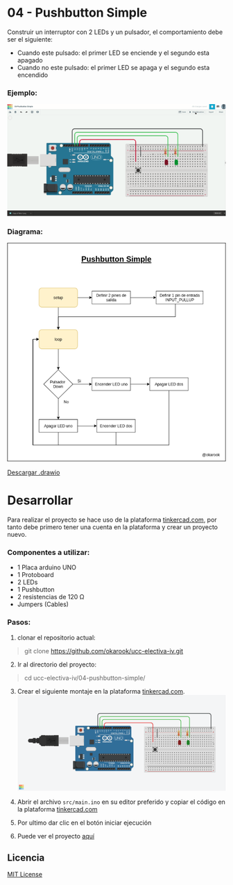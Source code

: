 # 04 - Pushbutton Simple
Construir un interruptor con 2 LEDs y un pulsador, el comportamiento debe ser el siguiente:
- Cuando este pulsado: el primer LED se enciende y el segundo esta apagado
- Cuando no este pulsado: el primer LED se apaga y el segundo esta encendido

### Ejemplo:
![Ejemplo](./assets/operation.gif)

### Diagrama:
![Diagrama](./assets/diagram.png)

[Descargar .drawio](./assets/diagram.drawio)

# Desarrollar

Para realizar el proyecto se hace uso de la plataforma [tinkercad.com](https://www.tinkercad.com/), por tanto debe primero tener una cuenta en la plataforma y crear un proyecto nuevo.

### Componentes a utilizar:
- 1 Placa arduino UNO
- 1 Protoboard
- 2 LEDs
- 1 Pushbutton
- 2 resistencias de 120 Ω
- Jumpers (Cables)

### Pasos:
1. clonar el repositorio actual:
  > git clone https://github.com/okarook/ucc-electiva-iv.git

2. Ir al directorio del proyecto:
  > cd ucc-electiva-iv/04-pushbutton-simple/

3. Crear el siguiente montaje en la plataforma [tinkercad.com](https://www.tinkercad.com/).
![Circuito](./assets/circuitAssembly.png)

4. Abrir el archivo `src/main.ino` en su editor preferido y copiar el código en la plataforma [tinkercad.com](https://www.tinkercad.com/)

5. Por ultimo dar clic en el botón iniciar ejecución

6. Puede ver el proyecto [aquí](https://www.tinkercad.com/things/gi2BvSgIf2S)

## Licencia
[MIT License](./../LICENSE)
